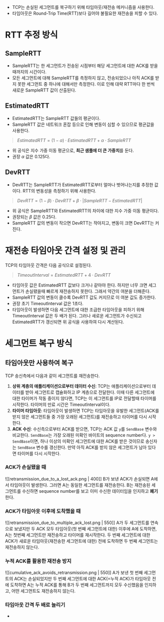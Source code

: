 - TCP는 손실된 세그먼트를 복구하기 위해 타임아웃/재전송 메커니즘을 사용한다.
- 타임아웃은 Round-Trip Time(RTT)보다 길어야 불필요한 재전송을 피할 수 있다.
# RTT 추정 방식
## **SampleRTT**
- SampleRTT는 한 세그먼트가 전송된 시점부터 해당 세그먼트에 대한 ACK를 받을 때까지의 시간이다.
- 모든 세그먼트에 대해 SampleRTT를 측정하지 않고, 전송되었으나 아직 ACK를 받지 못한 세그먼트 중 하나에 대해서만 측정한다. 이로 인해 대략 RTT마다 한 번씩 새로운 SampleRTT 값이 산출된다.
## **EstimatedRTT**
- EstimatedRTT는 SampleRTT 값들의 평균이다.
- SampleRTT 값은 네트워크 혼잡 등으로 인해 변동이 심할 수 있으므로 평균값을 사용한다.
>$EstimatedRTT = (1 - \alpha) \cdot EstimatedRTT + \alpha \cdot SampleRTT$
- 위 공식은 지수 가중 이동 평균으로, **최근 샘플에 더 큰 가중치**를 둔다.
- 권장 $\alpha$ 값은 0.125다.
## **DevRTT**
- DevRTT는 SampleRTT가 EstimatedRTT로부터 얼마나 벗어나는지를 추정한 값이다. RTT의 변동성을 측정하기 위해 사용한다.
>$DevRTT = (1 - \beta) \cdot DevRTT + \beta \cdot | SampleRTT - EstimatedRTT |$
- 위 공식은 SampleRTT와 EstimatedRTT의 차이에 대한 지수 가중 이동 평균이다.
- 권장되는 $\beta$ 값은 0.25다.
- SampleRTT 값의 변동이 작으면 DevRTT는 작아지고, 변동이 크면 DevRTT는 커진다.
# 재전송 타임아웃 간격 설정 및 관리
TCP의 타임아웃 간격은 다음 공식으로 설정된다.
>$TimeoutInterval = EstimatedRTT + 4 \cdot DevRTT$

- 타임아웃 값은 EstimatedRTT 값보다 크거나 같아야 한다. 하지만 너무 크면 세그먼트가 손실됐을때 빠르게 재전송하지 못한다. 그래서 약간의 여분을 더해준다.
- SampleRTT 값의 변동이 클수록 DevRTT 값도 커지므로 이 여분 값도 증가한다.
- 권장 초기 TimeoutInterval 값은 1초다.
- 타임아웃이 발생하면 다음 세그먼트에 대한 조급한 타임아웃을 피하기 위해 TimeoutInterval 값은 두 배가 된다. 그러나 새로운 세그먼트가 수신되고 EstimatedRTT가 갱신되면 위 공식을 사용하여 다시 계산된다.
# 세그먼트 복구 방식
## 타임아웃만 사용하여 복구
TCP 송신측에서 다음과 같이 세그먼트를 재전송한다.
1. **상위 계층의 애플리케이션으로부터 데이터 수신**: TCP는 애플리케이션으로부터 데이터를 받아 세그먼트로 캡슐화하고 IP 계층으로 전달한다. 
   이때 다른 세그먼트에 대한 타이머가 작동 중이지 않다면, TCP는 이 세그먼트를 IP로 전달할때 타이머를 시작한다. 타이머의 만료 시간은 TimeoutInterval이다.
2. **타이머 타임아웃**: 타임아웃이 발생하면 TCP는 타임아웃을 유발한 세그먼트(ACK를 받지 않은 세그먼트들 중 가장 오래된 세그먼트)를 재전송하고 타이머를 다시 시작한다.
3. **ACK 수신**: 수신측으로부터 ACK를 받으면, TCP는 ACK 값 `y`를 `SendBase` 변수와 비교한다. `SendBase`는 가장 오래된 미확인 바이트의 sequence number다. `y > SendBase`이면, 하나 이상의 미확인 세그먼트에 대한 ACK를 받은 것이므로 송신자는 `SendBase` 변수를 갱신한다. 만약 아직 ACK를 받지 않은 세그먼트가 남아 있다면 타이머를 다시 시작한다.
### ACK가 손실됐을 때
![[retransmission_due_to_a_lost_ack.png | 400]]
B가 보낸 ACK가 손실되면 A에서 타임아웃이 발생한다. 그러면 A는 동일한 세그먼트를 재전송한다.
B는 재전송된 세그먼트를 수신하면 sequence number를 보고 이미 수신한 데이터임을 인지하고 **폐기**한다.
### ACK가 타임아웃 이후에 도착했을 때
![[retransmission_due_to_multiple_ack_lost.png | 550]]
A가 두 세그먼트를 연속으로 보냈지만 두 ACK 모두 타임아웃(첫 번째 세그먼트에 대한) 이후에 A에 도착하면, A는 첫번째 세그먼트만 재전송하고 타이머를 재시작한다.
두 번째 세그먼트에 대한 ACK가 새로운 타임아웃(재전송한 세그먼트에 대한) 전에 도착하면 두 번째 세그먼트는 재전송하지 않는다.
### 누적 ACK를 활용한 재전송 방지
![[cumulative_ack_avoids_retransmission.png | 550]]
A가 보낸 첫 번째 세그먼트의 ACK는 손실되었지만 두 번째 세그먼트에 대한 ACK(=누적 ACK)가 타임아웃 전에 도착하면 A는 누적 ACK를 통해 B가 두 번째 세그먼트까지 모두 수신했음을 인지하고, 어떤 세그먼트도 재전송하지 않는다.
### 타임아웃 간격 두 배로 늘리기
- 
